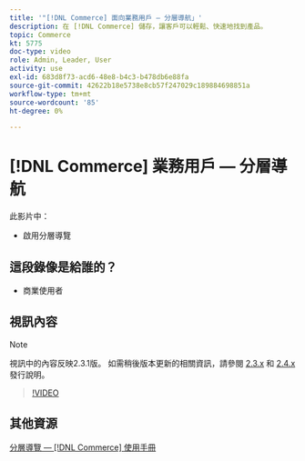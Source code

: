 ```yaml
---
title: '"[!DNL Commerce] 面向業務用戶 — 分層導航」'
description: 在 [!DNL Commerce] 儲存，讓客戶可以輕鬆、快速地找到產品。
topic: Commerce
kt: 5775
doc-type: video
role: Admin, Leader, User
activity: use
exl-id: 683d8f73-acd6-48e8-b4c3-b478db6e88fa
source-git-commit: 42622b18e5738e8cb57f247029c189884698851a
workflow-type: tm+mt
source-wordcount: '85'
ht-degree: 0%

---
```


# [!DNL Commerce] 業務用戶 — 分層導航

此影片中：

- 啟用分層導覽

## 這段錄像是給誰的？

- 商業使用者

## 視訊內容

>[!NOTE]
>
>視訊中的內容反映2.3.1版。 如需稍後版本更新的相關資訊，請參閱 [ 2.3.x](https://devdocs.magento.com/guides/v2.3/release-notes/bk-release-notes.html) 和 [2.4.x](https://devdocs.magento.com/guides/v2.4/release-notes/bk-release-notes.html) 發行說明。

>[!VIDEO](https://video.tv.adobe.com/v/36186?quality=12&learn=on)

## 其他資源

[分層導覽 —  [!DNL Commerce] 使用手冊](https://docs.magento.com/user-guide/catalog/navigation-layered.html)
